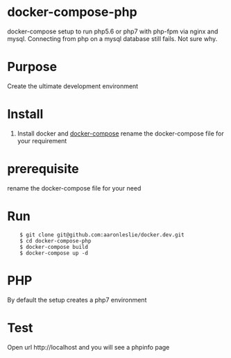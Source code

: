 # docker-compose-php

docker-compose setup to run php5.6 or php7 with php-fpm via nginx and mysql. Connecting from php on a mysql database still fails. Not sure why.

# Purpose

Create the ultimate development environment 

# Install

1. Install docker and [docker-compose](https://docs.docker.com/compose/install/)
rename the docker-compose file for your requirement

# prerequisite

rename the docker-compose file for your need

# Run

		$ git clone git@github.com:aaronleslie/docker.dev.git
		$ cd docker-compose-php
		$ docker-compose build
		$ docker-compose up -d

# PHP

By default the setup creates a php7 environment

# Test

Open url http://localhost and you will see a phpinfo page
